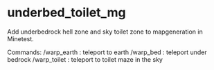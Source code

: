 # underbed_toilet_mg
Add underbedrock hell zone and sky toilet zone to mapgeneration in Minetest.

Commands:
/warp_earth : teleport to earth
/warp_bed : teleport under bedrock
/warp_toilet : teleport to toilet maze in the sky
